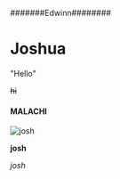   #######Edwinn########
  
  # Joshua
  
  "Hello"
  
  ~~hi~~
  
  #### MALACHI
  
  ![josh](https://m.media-amazon.com/images/M/MV5BMTgwNTY2OTI3MF5BMl5BanBnXkFtZTcwNDc1MTg4Nw@@._V1_SX300_.jpg)
  
  **josh**
  
  *josh*

